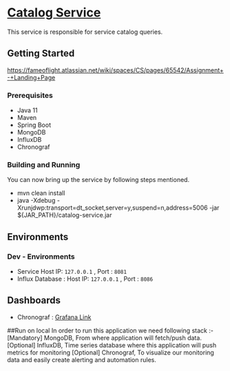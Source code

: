 #  [Catalog Service](https://fameoflight.atlassian.net/wiki/spaces/CS/pages/65542/Assignment+-+Landing+Page)

This service is responsible for service catalog queries.

## Getting Started ##
https://fameoflight.atlassian.net/wiki/spaces/CS/pages/65542/Assignment+-+Landing+Page

### Prerequisites ####
* Java 11
* Maven
* Spring Boot
* MongoDB 
* InfluxDB
* Chronograf

### Building and Running
You can now bring up the service by following steps mentioned. 
* mvn clean install
* java -Xdebug -Xrunjdwp:transport=dt_socket,server=y,suspend=n,address=5006 -jar ${JAR_PATH}/catalog-service.jar 

## Environments   ##
### Dev - Environments   ###
* Service Host IP: ```127.0.0.1``` , Port : ```8081```
* Influx Database   : Host IP: ```127.0.0.1``` , Port : ```8086```

## Dashboards

* Chronograf : [Grafana Link](http://localhost:8888/sources/1/dashboards/9?refresh=10s&lower=now%28%29%20-%2015m#)

##Run on local
In order to run this application we need following stack :-
[Mandatory] MongoDB, From where application will fetch/push data.
[Optional] InfluxDB, Time series database where this application will push metrics for monitoring
[Optional] Chronograf, To visualize our monitoring data and easily create alerting and automation rules.